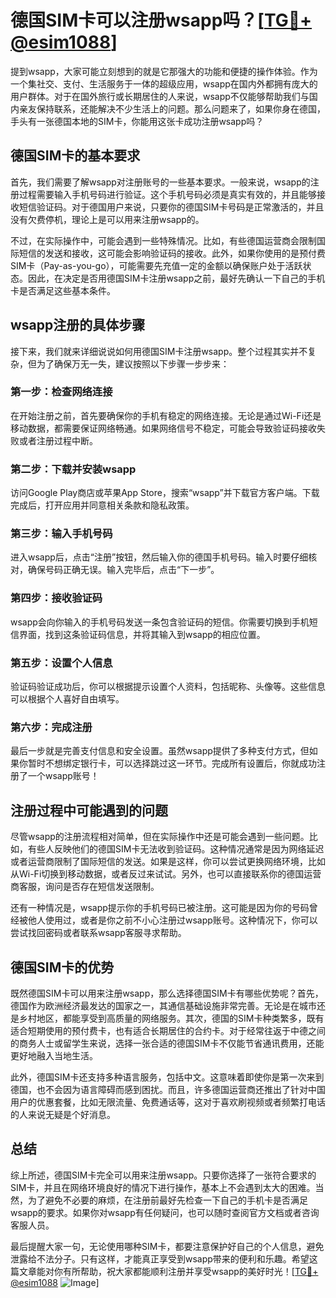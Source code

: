 # 德国SIM卡可以注册wsapp吗？[[TG💪+ @esim1088](https://t.me/s/esim1088)]

提到wsapp，大家可能立刻想到的就是它那强大的功能和便捷的操作体验。作为一个集社交、支付、生活服务于一体的超级应用，wsapp在国内外都拥有庞大的用户群体。对于在国外旅行或长期居住的人来说，wsapp不仅能够帮助我们与国内亲友保持联系，还能解决不少生活上的问题。那么问题来了，如果你身在德国，手头有一张德国本地的SIM卡，你能用这张卡成功注册wsapp吗？

## 德国SIM卡的基本要求

首先，我们需要了解wsapp对注册账号的一些基本要求。一般来说，wsapp的注册过程需要输入手机号码进行验证。这个手机号码必须是真实有效的，并且能够接收短信验证码。对于德国用户来说，只要你的德国SIM卡号码是正常激活的，并且没有欠费停机，理论上是可以用来注册wsapp的。

不过，在实际操作中，可能会遇到一些特殊情况。比如，有些德国运营商会限制国际短信的发送和接收，这可能会影响验证码的接收。此外，如果你使用的是预付费SIM卡（Pay-as-you-go），可能需要先充值一定的金额以确保账户处于活跃状态。因此，在决定是否用德国SIM卡注册wsapp之前，最好先确认一下自己的手机卡是否满足这些基本条件。

## wsapp注册的具体步骤

接下来，我们就来详细说说如何用德国SIM卡注册wsapp。整个过程其实并不复杂，但为了确保万无一失，建议按照以下步骤一步步来：

### 第一步：检查网络连接

在开始注册之前，首先要确保你的手机有稳定的网络连接。无论是通过Wi-Fi还是移动数据，都需要保证网络畅通。如果网络信号不稳定，可能会导致验证码接收失败或者注册过程中断。

### 第二步：下载并安装wsapp

访问Google Play商店或苹果App Store，搜索“wsapp”并下载官方客户端。下载完成后，打开应用并同意相关条款和隐私政策。

### 第三步：输入手机号码

进入wsapp后，点击“注册”按钮，然后输入你的德国手机号码。输入时要仔细核对，确保号码正确无误。输入完毕后，点击“下一步”。

### 第四步：接收验证码

wsapp会向你输入的手机号码发送一条包含验证码的短信。你需要切换到手机短信界面，找到这条验证码信息，并将其输入到wsapp的相应位置。

### 第五步：设置个人信息

验证码验证成功后，你可以根据提示设置个人资料，包括昵称、头像等。这些信息可以根据个人喜好自由填写。

### 第六步：完成注册

最后一步就是完善支付信息和安全设置。虽然wsapp提供了多种支付方式，但如果你暂时不想绑定银行卡，可以选择跳过这一环节。完成所有设置后，你就成功注册了一个wsapp账号！

## 注册过程中可能遇到的问题

尽管wsapp的注册流程相对简单，但在实际操作中还是可能会遇到一些问题。比如，有些人反映他们的德国SIM卡无法收到验证码。这种情况通常是因为网络延迟或者运营商限制了国际短信的发送。如果是这样，你可以尝试更换网络环境，比如从Wi-Fi切换到移动数据，或者反过来试试。另外，也可以直接联系你的德国运营商客服，询问是否存在短信发送限制。

还有一种情况是，wsapp提示你的手机号码已被注册。这可能是因为你的号码曾经被他人使用过，或者是你之前不小心注册过wsapp账号。这种情况下，你可以尝试找回密码或者联系wsapp客服寻求帮助。

## 德国SIM卡的优势

既然德国SIM卡可以用来注册wsapp，那么选择德国SIM卡有哪些优势呢？首先，德国作为欧洲经济最发达的国家之一，其通信基础设施非常完善。无论是在城市还是乡村地区，都能享受到高质量的网络服务。其次，德国的SIM卡种类繁多，既有适合短期使用的预付费卡，也有适合长期居住的合约卡。对于经常往返于中德之间的商务人士或留学生来说，选择一张合适的德国SIM卡不仅能节省通讯费用，还能更好地融入当地生活。

此外，德国SIM卡还支持多种语言服务，包括中文。这意味着即使你是第一次来到德国，也不会因为语言障碍而感到困扰。而且，许多德国运营商还推出了针对中国用户的优惠套餐，比如无限流量、免费通话等，这对于喜欢刷视频或者频繁打电话的人来说无疑是个好消息。

## 总结

综上所述，德国SIM卡完全可以用来注册wsapp。只要你选择了一张符合要求的SIM卡，并且在网络环境良好的情况下进行操作，基本上不会遇到太大的困难。当然，为了避免不必要的麻烦，在注册前最好先检查一下自己的手机卡是否满足wsapp的要求。如果你对wsapp有任何疑问，也可以随时查阅官方文档或者咨询客服人员。

最后提醒大家一句，无论使用哪种SIM卡，都要注意保护好自己的个人信息，避免泄露给不法分子。只有这样，才能真正享受到wsapp带来的便利和乐趣。希望这篇文章能对你有所帮助，祝大家都能顺利注册并享受wsapp的美好时光！[[TG💪+ @esim1088](https://t.me/s/esim1088) ![Image](https://i.postimg.cc/4NQfJmqS/Snipaste-2025-05-13-00-14-12.png)]